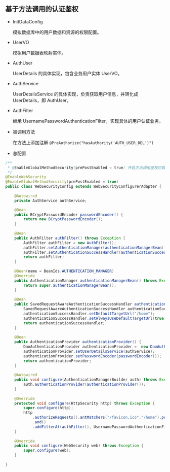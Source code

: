 ## 基于方法调用的认证鉴权

- InitDataConfig

 	模拟数据库中的用户数据和资源的权限配置。
- UserVO

  模拟用户数据表映射实体。

- AuthUser

  UserDetails 的具体实现，包含业务用户实体 UserVO。

- AuthService

  UserDetailsService 的具体实现，负责获取用户信息，并转化成 UserDetails，即 AuthUser。

- AuthFilter

  继承 UsernamePasswordAuthenticationFilter，实现具体的用户认证业务。

- 被调用方法

  在方法上添加注解 `@PreAuthorize("hasAuthority('AUTH_USER_DEL')")`

- 总配置

```java
/** 
 * @EnableGlobalMethodSecurity(prePostEnabled = true) 开启方法调用鉴权拦截
 */
@EnableWebSecurity
@EnableGlobalMethodSecurity(prePostEnabled = true)
public class WebSecurityConfig extends WebSecurityConfigurerAdapter {
	
	@Autowired
	private AuthService authService;

	@Bean
	public BCryptPasswordEncoder passwordEncoder() {
		return new BCryptPasswordEncoder();
	}
	
	@Bean
	public AuthFilter authFilter() throws Exception {
		AuthFilter authFilter = new AuthFilter();
		authFilter.setAuthenticationManager(authenticationManagerBean());
		authFilter.setAuthenticationSuccessHandler(authenticationSuccessHandler());
		return authFilter;
	}
	
	@Bean(name = BeanIds.AUTHENTICATION_MANAGER)
    @Override
    public AuthenticationManager authenticationManagerBean() throws Exception {
        return super.authenticationManagerBean();
    }
	
	@Bean
	public SavedRequestAwareAuthenticationSuccessHandler authenticationSuccessHandler() {
		SavedRequestAwareAuthenticationSuccessHandler authenticationSuccessHandler = new SavedRequestAwareAuthenticationSuccessHandler();
		authenticationSuccessHandler.setDefaultTargetUrl("/home");
		authenticationSuccessHandler.setAlwaysUseDefaultTargetUrl(true);
		return authenticationSuccessHandler;
	}
	
	@Bean
	public AuthenticationProvider authenticationProvider() {
		DaoAuthenticationProvider authenticationProvider =  new DaoAuthenticationProvider();
		authenticationProvider.setUserDetailsService(authService);
		authenticationProvider.setPasswordEncoder(passwordEncoder());
		return authenticationProvider;
	}
	
	@Autowired
	public void configure(AuthenticationManagerBuilder auth) throws Exception {
		auth.authenticationProvider(authenticationProvider());
	}
	
	@Override
	protected void configure(HttpSecurity http) throws Exception {
		super.configure(http);
		http
			.authorizeRequests().antMatchers("/favicon.ico","/home").permitAll()
			.and()
			.addFilterAt(authFilter(), UsernamePasswordAuthenticationFilter.class);
	}
	
	@Override
	public void configure(WebSecurity web) throws Exception {
		super.configure(web);
	}
	
}
```

